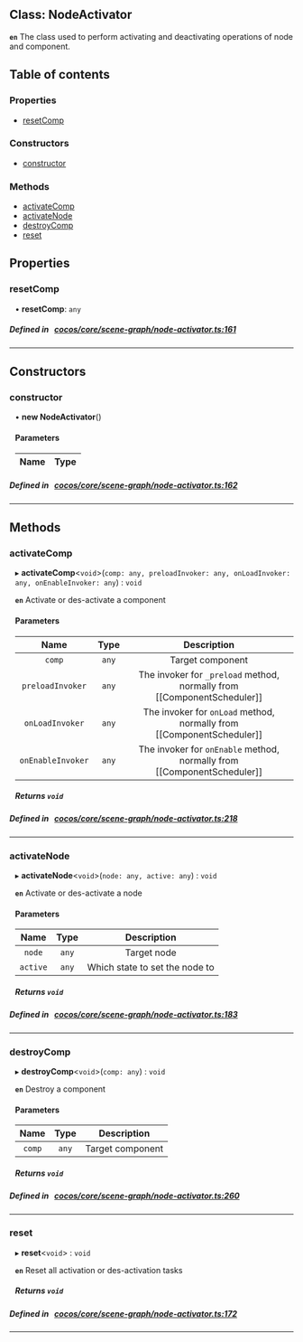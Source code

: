 
## Class: NodeActivator






**`en`** The class used to perform activating and deactivating operations of node and component.


<div class="table-of-content">
<h2>Table of contents</h2>


### Properties

- [ resetComp](#resetComp)

### Constructors

- [ constructor](#constructor)

### Methods

- [ activateComp](#activateComp)
- [ activateNode](#activateNode)
- [ destroyComp](#destroyComp)
- [ reset](#reset)
</div>

## Properties


### resetComp
<div style="margin-left: 10px;">




•  **resetComp**:
`any` 
</div>

##### Defined in &nbsp;   [cocos/core/scene-graph/node-activator.ts:161](https://github.com/cocos-creator/engine/blob/c7bf6b8a9/cocos/core/scene-graph/node-activator.ts#L161)&nbsp;


___

<!---->
## Constructors


### constructor
<div style="margin-left: 10px;">

• **new NodeActivator**()

#### Parameters

| Name | Type |
| :------ | :------ |
</div>

##### Defined in &nbsp;   [cocos/core/scene-graph/node-activator.ts:162](https://github.com/cocos-creator/engine/blob/c7bf6b8a9/cocos/core/scene-graph/node-activator.ts#L162)&nbsp;


---

<!---->
## Methods

### activateComp

<div style="margin-left: 10px;">

▸   **activateComp**<`void`\>(`comp: any, preloadInvoker: any, onLoadInvoker: any, onEnableInvoker: any`) : `void`



**`en`** Activate or des-activate a component



#### Parameters

| Name | Type | Description |
| :------: | :------: | :------: |
| `comp` | `any` | Target component  |
| `preloadInvoker` | `any` | The invoker for `_preload` method, normally from [[ComponentScheduler]]  |
| `onLoadInvoker` | `any` | The invoker for `onLoad` method, normally from [[ComponentScheduler]]  |
| `onEnableInvoker` | `any` | The invoker for `onEnable` method, normally from [[ComponentScheduler]]  |


##### Returns `void`
</div>

##### Defined in &nbsp;   [cocos/core/scene-graph/node-activator.ts:218](https://github.com/cocos-creator/engine/blob/c7bf6b8a9/cocos/core/scene-graph/node-activator.ts#L218)&nbsp;
___
### activateNode

<div style="margin-left: 10px;">

▸   **activateNode**<`void`\>(`node: any, active: any`) : `void`



**`en`** Activate or des-activate a node



#### Parameters

| Name | Type | Description |
| :------: | :------: | :------: |
| `node` | `any` | Target node  |
| `active` | `any` | Which state to set the node to  |


##### Returns `void`
</div>

##### Defined in &nbsp;   [cocos/core/scene-graph/node-activator.ts:183](https://github.com/cocos-creator/engine/blob/c7bf6b8a9/cocos/core/scene-graph/node-activator.ts#L183)&nbsp;
___
### destroyComp

<div style="margin-left: 10px;">

▸   **destroyComp**<`void`\>(`comp: any`) : `void`



**`en`** Destroy a component



#### Parameters

| Name | Type | Description |
| :------: | :------: | :------: |
| `comp` | `any` | Target component  |


##### Returns `void`
</div>

##### Defined in &nbsp;   [cocos/core/scene-graph/node-activator.ts:260](https://github.com/cocos-creator/engine/blob/c7bf6b8a9/cocos/core/scene-graph/node-activator.ts#L260)&nbsp;
___
### reset

<div style="margin-left: 10px;">

▸   **reset**<`void`\> : `void`



**`en`** Reset all activation or des-activation tasks




##### Returns `void`
</div>

##### Defined in &nbsp;   [cocos/core/scene-graph/node-activator.ts:172](https://github.com/cocos-creator/engine/blob/c7bf6b8a9/cocos/core/scene-graph/node-activator.ts#L172)&nbsp;
___
<!---->



